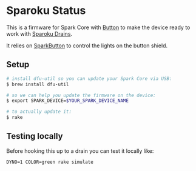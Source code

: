 # Sparoku Status

This is a firmware for Spark Core with [Button](https://www.spark.io/button) to make the device ready to work with [Sparoku Drains](https://github.com/heroku/sparoku-drain).

It relies on [SparkButton](https://github.com/jenesaisdiq/SparkButton) to control the lights on the button shield.


## Setup

```bash
# install dfu-util so you can update your Spark Core via USB:
$ brew install dfu-util

# so we can help you update the firmware on the device:
$ export SPARK_DEVICE=$YOUR_SPARK_DEVICE_NAME

# to actually update it:
$ rake
```

## Testing locally

Before hooking this up to a drain you can test it locally like:

```
DYNO=1 COLOR=green rake simulate
```